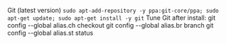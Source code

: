 Git (latest version)
`sudo apt-add-repository -y ppa:git-core/ppa; sudo apt-get update; sudo apt-get install -y git`
Tune Git after install:
git config --global alias.ch checkout
git config --global alias.br branch
git config --global alias.st status
